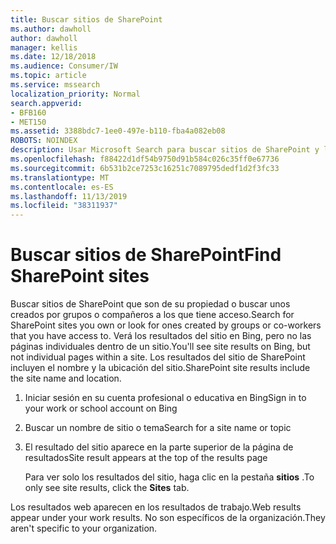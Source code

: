 ```yaml
---
title: Buscar sitios de SharePoint
ms.author: dawholl
author: dawholl
manager: kellis
ms.date: 12/18/2018
ms.audience: Consumer/IW
ms.topic: article
ms.service: mssearch
localization_priority: Normal
search.appverid:
- BFB160
- MET150
ms.assetid: 3388bdc7-1ee0-497e-b110-fba4a082eb08
ROBOTS: NOINDEX
description: Usar Microsoft Search para buscar sitios de SharePoint y los detalles que verá
ms.openlocfilehash: f88422d1df54b9750d91b584c026c35ff0e67736
ms.sourcegitcommit: 6b531b2ce7253c16251c7089795dedf1d2f3fc33
ms.translationtype: MT
ms.contentlocale: es-ES
ms.lasthandoff: 11/13/2019
ms.locfileid: "38311937"
---
```

# <a name="find-sharepoint-sites"></a><span data-ttu-id="e0aca-103">Buscar sitios de SharePoint</span><span class="sxs-lookup"><span data-stu-id="e0aca-103">Find SharePoint sites</span></span>

<span data-ttu-id="e0aca-104">Buscar sitios de SharePoint que son de su propiedad o buscar unos creados por grupos o compañeros a los que tiene acceso.</span><span class="sxs-lookup"><span data-stu-id="e0aca-104">Search for SharePoint sites you own or look for ones created by groups or co-workers that you have access to.</span></span> <span data-ttu-id="e0aca-105">Verá los resultados del sitio en Bing, pero no las páginas individuales dentro de un sitio.</span><span class="sxs-lookup"><span data-stu-id="e0aca-105">You'll see site results on Bing, but not individual pages within a site.</span></span> <span data-ttu-id="e0aca-106">Los resultados del sitio de SharePoint incluyen el nombre y la ubicación del sitio.</span><span class="sxs-lookup"><span data-stu-id="e0aca-106">SharePoint site results include the site name and location.</span></span>
  
1. <span data-ttu-id="e0aca-107">Iniciar sesión en su cuenta profesional o educativa en Bing</span><span class="sxs-lookup"><span data-stu-id="e0aca-107">Sign in to your work or school account on Bing</span></span>
    
2. <span data-ttu-id="e0aca-108">Buscar un nombre de sitio o tema</span><span class="sxs-lookup"><span data-stu-id="e0aca-108">Search for a site name or topic</span></span>
    
3. <span data-ttu-id="e0aca-109">El resultado del sitio aparece en la parte superior de la página de resultados</span><span class="sxs-lookup"><span data-stu-id="e0aca-109">Site result appears at the top of the results page</span></span>
    
    <span data-ttu-id="e0aca-110">Para ver solo los resultados del sitio, haga clic en la pestaña **sitios** .</span><span class="sxs-lookup"><span data-stu-id="e0aca-110">To only see site results, click the **Sites** tab.</span></span> 
    
<span data-ttu-id="e0aca-111">Los resultados web aparecen en los resultados de trabajo.</span><span class="sxs-lookup"><span data-stu-id="e0aca-111">Web results appear under your work results.</span></span> <span data-ttu-id="e0aca-112">No son específicos de la organización.</span><span class="sxs-lookup"><span data-stu-id="e0aca-112">They aren't specific to your organization.</span></span>
